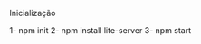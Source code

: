Inicialização

<!-- Para criar o package.json -> npm init -y -->

1- npm init
2- npm install lite-server
3- npm start